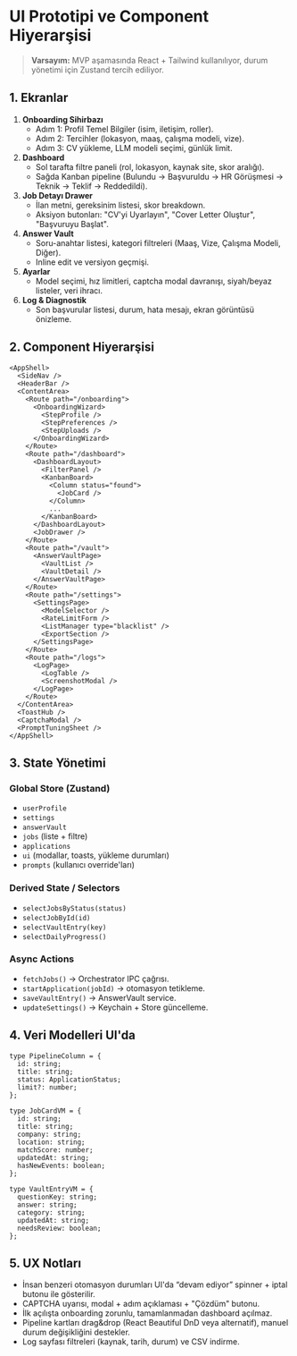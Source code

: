 # UI Prototipi ve Component Hiyerarşisi

> **Varsayım:** MVP aşamasında React + Tailwind kullanılıyor, durum yönetimi için Zustand tercih ediliyor.

## 1. Ekranlar

1. **Onboarding Sihirbazı**
   - Adım 1: Profil Temel Bilgiler (isim, iletişim, roller).
   - Adım 2: Tercihler (lokasyon, maaş, çalışma modeli, vize).
   - Adım 3: CV yükleme, LLM modeli seçimi, günlük limit.
2. **Dashboard**
   - Sol tarafta filtre paneli (rol, lokasyon, kaynak site, skor aralığı).
   - Sağda Kanban pipeline (Bulundu → Başvuruldu → HR Görüşmesi → Teknik → Teklif → Reddedildi).
3. **Job Detayı Drawer**
   - İlan metni, gereksinim listesi, skor breakdown.
   - Aksiyon butonları: "CV'yi Uyarlayın", "Cover Letter Oluştur", "Başvuruyu Başlat".
4. **Answer Vault**
   - Soru-anahtar listesi, kategori filtreleri (Maaş, Vize, Çalışma Modeli, Diğer).
   - Inline edit ve versiyon geçmişi.
5. **Ayarlar**
   - Model seçimi, hız limitleri, captcha modal davranışı, siyah/beyaz listeler, veri ihracı.
6. **Log & Diagnostik**
   - Son başvurular listesi, durum, hata mesajı, ekran görüntüsü önizleme.

## 2. Component Hiyerarşisi

```
<AppShell>
  <SideNav />
  <HeaderBar />
  <ContentArea>
    <Route path="/onboarding">
      <OnboardingWizard>
        <StepProfile />
        <StepPreferences />
        <StepUploads />
      </OnboardingWizard>
    </Route>
    <Route path="/dashboard">
      <DashboardLayout>
        <FilterPanel />
        <KanbanBoard>
          <Column status="found">
            <JobCard />
          </Column>
          ...
        </KanbanBoard>
      </DashboardLayout>
      <JobDrawer />
    </Route>
    <Route path="/vault">
      <AnswerVaultPage>
        <VaultList />
        <VaultDetail />
      </AnswerVaultPage>
    </Route>
    <Route path="/settings">
      <SettingsPage>
        <ModelSelector />
        <RateLimitForm />
        <ListManager type="blacklist" />
        <ExportSection />
      </SettingsPage>
    </Route>
    <Route path="/logs">
      <LogPage>
        <LogTable />
        <ScreenshotModal />
      </LogPage>
    </Route>
  </ContentArea>
  <ToastHub />
  <CaptchaModal />
  <PromptTuningSheet />
</AppShell>
```

## 3. State Yönetimi

### Global Store (Zustand)
- `userProfile`
- `settings`
- `answerVault`
- `jobs` (liste + filtre)
- `applications`
- `ui` (modallar, toasts, yükleme durumları)
- `prompts` (kullanıcı override'ları)

### Derived State / Selectors
- `selectJobsByStatus(status)`
- `selectJobById(id)`
- `selectVaultEntry(key)`
- `selectDailyProgress()`

### Async Actions
- `fetchJobs()` → Orchestrator IPC çağrısı.
- `startApplication(jobId)` → otomasyon tetikleme.
- `saveVaultEntry()` → AnswerVault service.
- `updateSettings()` → Keychain + Store güncelleme.

## 4. Veri Modelleri UI'da

```
type PipelineColumn = {
  id: string;
  title: string;
  status: ApplicationStatus;
  limit?: number;
};

type JobCardVM = {
  id: string;
  title: string;
  company: string;
  location: string;
  matchScore: number;
  updatedAt: string;
  hasNewEvents: boolean;
};

type VaultEntryVM = {
  questionKey: string;
  answer: string;
  category: string;
  updatedAt: string;
  needsReview: boolean;
};
```

## 5. UX Notları
- İnsan benzeri otomasyon durumları UI'da “devam ediyor” spinner + iptal butonu ile gösterilir.
- CAPTCHA uyarısı, modal + adım açıklaması + "Çözdüm" butonu.
- İlk açılışta onboarding zorunlu, tamamlanmadan dashboard açılmaz.
- Pipeline kartları drag&drop (React Beautiful DnD veya alternatif), manuel durum değişikliğini destekler.
- Log sayfası filtreleri (kaynak, tarih, durum) ve CSV indirme.

